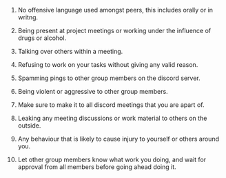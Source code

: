1. No offensive language used amongst peers, this includes orally or in writng. 

2. Being present at project meetings or working under the influence of drugs or alcohol.

3. Talking over others within a meeting.

4. Refusing to work on your tasks without giving any valid reason.

5. Spamming pings to other group members on the discord server.

6. Being violent or aggressive to other group members.

7. Make sure to make it to all discord meetings that you are apart of.

8. Leaking any meeting discussions or work material to others on the outside.

9. Any behaviour that is likely to cause injury to yourself or others around you.

10. Let other group members know what work you doing, and wait for approval from all members before going ahead doing it.
